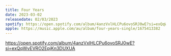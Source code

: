 ```yaml
---
title: Four Years
date: 2023-03-02
releasedate: 02/03/2023
spotify: https://open.spotify.com/album/4anzVxlHLCPu6ovoSRJ0wE?si=exQqWvEVRO2EpjKn3DUXUA
apple: https://music.apple.com/au/album/four-years-single/1675413382
---
```


https://open.spotify.com/album/4anzVxlHLCPu6ovoSRJ0wE?si=exQqWvEVRO2EpjKn3DUXUA
